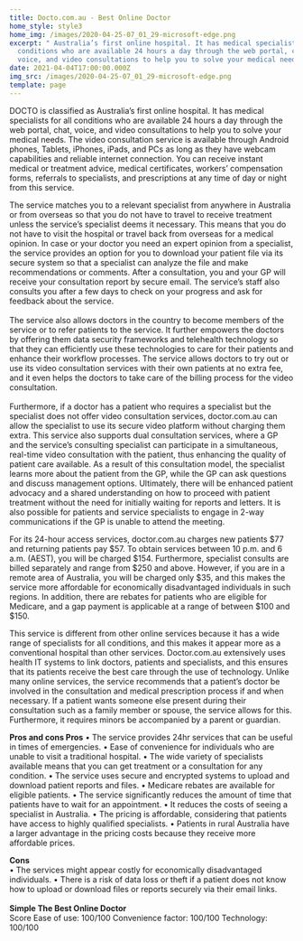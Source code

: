 ```yaml
---
title: Docto.com.au - Best Online Doctor
home_style: style3
home_img: /images/2020-04-25-07_01_29-microsoft-edge.png
excerpt: " Australia’s first online hospital. It has medical specialists for all
  conditions who are available 24 hours a day through the web portal, chat,
  voice, and video consultations to help you to solve your medical needs."
date: 2021-04-04T17:00:00.000Z
img_src: /images/2020-04-25-07_01_29-microsoft-edge.png
template: page
---
```

DOCTO is classified as Australia’s first online hospital. It has medical specialists for all conditions who are available 24 hours a day through the web portal, chat, voice, and video consultations to help you to solve your medical needs. The video consultation service is available through Android phones, Tablets, iPhones, iPads, and PCs as long as they have webcam capabilities and reliable internet connection. You can receive instant medical or treatment advice, medical certificates, workers’ compensation forms, referrals to specialists, and prescriptions at any time of day or night from this service. 

The service matches you to a relevant specialist from anywhere in Australia or from overseas so that you do not have to travel to receive treatment unless the service’s specialist deems it necessary. This means that you do not have to visit the hospital or travel back from overseas for a medical opinion. In case or your doctor you need an expert opinion from a specialist, the service provides an option for you to download your patient file via its secure system so that a specialist can analyze the file and make recommendations or comments. After a consultation, you and your GP will receive your consultation report by secure email. The service’s staff also consults you after a few days to check on your progress and ask for feedback about the service.  \
\
The service also allows doctors in the country to become members of the service or to refer patients to the service. It further empowers the doctors by offering them data security frameworks and telehealth technology so that they can efficiently use these technologies to care for their patients and enhance their workflow processes. The service allows doctors to try out or use its video consultation services with their own patients at no extra fee, and it even helps the doctors to take care of the billing process for the video consultation. \
\
Furthermore, if a doctor has a patient who requires a specialist but the specialist does not offer video consultation services, doctor.com.au can allow the specialist to use its secure video platform without charging them extra. This service also supports dual consultation services, where a GP and the service’s consulting specialist can participate in a simultaneous, real-time video consultation with the patient, thus enhancing the quality of patient care available. As a result of this consultation model, the specialist learns more about the patient from the GP, while the GP can ask questions and discuss management options. Ultimately, there will be enhanced patient advocacy and a shared understanding on how to proceed with patient treatment without the need for initially waiting for reports and letters. It is also possible for patients and service specialists to engage in 2-way communications if the GP is unable to attend the meeting. 

For its 24-hour access services, doctor.com.au charges new patients $77 and returning patients pay $57. To obtain services between 10 p.m. and 6 a.m. (AEST), you will be charged $154. Furthermore, specialist consults are billed separately and range from $250 and above. However, if you are in a remote area of Australia, you will be charged only $35, and this makes the service more affordable for economically disadvantaged individuals in such regions. In addition, there are rebates for patients who are eligible for Medicare, and a gap payment is applicable at a range of between $100 and $150. 

This service is different from other online services because it has a wide range of specialists for all conditions, and this makes it appear more as a conventional hospital than other services. Doctor.com.au extensively uses health IT systems to link doctors, patients and specialists, and this ensures that its patients receive the best care through the use of technology. Unlike many online services, the service recommends that a patient’s doctor be involved in the consultation and medical prescription process if and when necessary. If a patient wants someone else present during their consultation such as a family member or spouse, the service allows for this. Furthermore, it requires minors be accompanied by a parent or guardian. 

**Pros and cons  Pros** 
•	The service provides 24hr services that can be useful in times of emergencies. 
•	Ease of convenience for individuals who are unable to visit a traditional hospital. 
•	The wide variety of specialists available means that you can get treatment or a consultation for any condition. 
•	The service uses secure and encrypted systems to upload and download patient reports and files. 
•	Medicare rebates are available for eligible patients. 
•	The service significantly reduces the amount of time that patients have to wait for an appointment.
•	It reduces the costs of seeing a specialist in Australia. 
•	The pricing is affordable, considering that patients have access to highly qualified specialists. 
•	Patients in rural Australia have a larger advantage in the pricing costs because they receive more affordable prices. 


**Cons**\
•	The services might appear costly for economically disadvantaged individuals.  •	There is a risk of data loss or theft if a patient does not know how to upload or download files or reports securely via their email links. \
\
**Simple The Best Online Doctor** \
 Score 
Ease of use: 100/100 
Convenience factor: 100/100
Technology: 100/100
